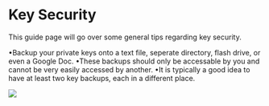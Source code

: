 # Key Security

This guide page will go over some general tips regarding key security.

•Backup your private keys onto a text file, seperate directory, flash drive, or even a Google Doc.
•These backups should only be accessable by you and cannot be very easily accessed by another.
•It is typically a good idea to have at least two key backups, each in a different place.

![](https://user-images.githubusercontent.com/73238815/134782505-7856db55-f9be-4997-aae7-5364e2c90953.png)
